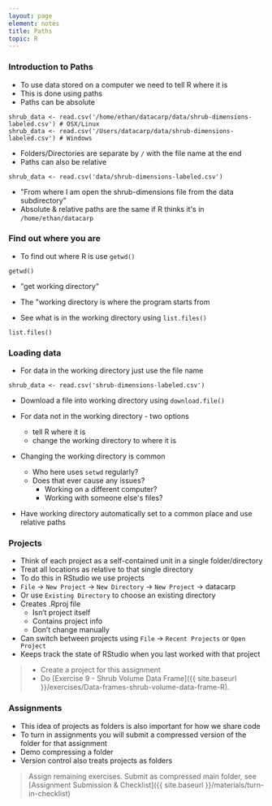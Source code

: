 ```yaml
---
layout: page
element: notes
title: Paths
topic: R
---
```


### Introduction to Paths

* To use data stored on a computer we need to tell R where it is
* This is done using paths
* Paths can be absolute

```
shrub_data <- read.csv('/home/ethan/datacarp/data/shrub-dimensions-labeled.csv') # OSX/Linux
shrub_data <- read.csv('/Users/datacarp/data/shrub-dimensions-labeled.csv') # Windows
```

* Folders/Directories are separate by `/` with the file name at the end
* Paths can also be relative

```
shrub_data <- read.csv('data/shrub-dimensions-labeled.csv')
```

* "From where I am open the shrub-dimensions file from the data subdirectory"
* Absolute & relative paths are the same if R thinks it's in `/home/ethan/datacarp`

### Find out where you are

* To find out where R is use `getwd()`

```
getwd()
```

* "get working directory"
* The "working directory is where the program starts from

* See what is in the working directory using `list.files()`

```
list.files()
```

### Loading data

* For data in the working directory just use the file name

```
shrub_data <- read.csv('shrub-dimensions-labeled.csv')
```

* Download a file into working directory using `download.file()`

* For data not in the working directory - two options
    * tell R where it is
    * change the working directory to where it is
* Changing the working directory is common
    * Who here uses `setwd` regularly?
    * Does that ever cause any issues?
        * Working on a different computer?
        * Working with someone else's files?
* Have working directory automatically set to a common place and use relative paths

### Projects

* Think of each project as a self-contained unit in a single folder/directory
* Treat all locations as relative to that single directory
* To do this in RStudio we use projects
* `File` -> `New Project` -> `New Directory` -> `New Project` -> datacarp
* Or use `Existing Directory` to choose an existing directory
* Creates .Rproj file
    * Isn’t project itself
    * Contains project info
    * Don’t change manually
* Can switch between projects using `File` -> `Recent Projects` or `Open Project`
* Keeps track the state of RStudio when you last worked with that project

> * Create a project for this assignment
> * Do [Exercise 9 - Shrub Volume Data Frame]({{ site.baseurl }}/exercises/Data-frames-shrub-volume-data-frame-R).

### Assignments

* This idea of projects as folders is also important for how we share code
* To turn in assignments you will submit a compressed version of the folder for that assignment
* Demo compressing a folder
* Version control also treats projects as folders

> Assign remaining exercises. Submit as compressed main folder, see [Assignment Submission & Checklist]({{ site.baseurl }}/materials/turn-in-checklist)